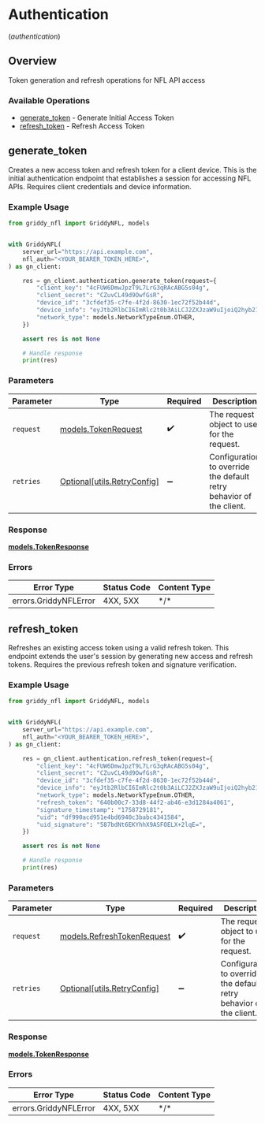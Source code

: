 # Authentication
(*authentication*)

## Overview

Token generation and refresh operations for NFL API access

### Available Operations

* [generate_token](#generate_token) - Generate Initial Access Token
* [refresh_token](#refresh_token) - Refresh Access Token

## generate_token

Creates a new access token and refresh token for a client device. This is the initial authentication endpoint that establishes a session for accessing NFL APIs. Requires client credentials and device information.

### Example Usage

<!-- UsageSnippet language="python" operationID="generateToken" method="post" path="/identity/v3/token" -->
```python
from griddy_nfl import GriddyNFL, models


with GriddyNFL(
    server_url="https://api.example.com",
    nfl_auth="<YOUR_BEARER_TOKEN_HERE>",
) as gn_client:

    res = gn_client.authentication.generate_token(request={
        "client_key": "4cFUW6DmwJpzT9L7LrG3qRAcABG5s04g",
        "client_secret": "CZuvCL49d9OwfGsR",
        "device_id": "3cfdef35-c7fe-4f2d-8630-1ec72f52b44d",
        "device_info": "eyJtb2RlbCI6ImRlc2t0b3AiLCJ2ZXJzaW9uIjoiQ2hyb21lIiwib3NOYW1lIjoiV2luZG93cyIsIm9zVmVyc2lvbiI6IjEwIn0=",
        "network_type": models.NetworkTypeEnum.OTHER,
    })

    assert res is not None

    # Handle response
    print(res)

```

### Parameters

| Parameter                                                           | Type                                                                | Required                                                            | Description                                                         |
| ------------------------------------------------------------------- | ------------------------------------------------------------------- | ------------------------------------------------------------------- | ------------------------------------------------------------------- |
| `request`                                                           | [models.TokenRequest](../../models/tokenrequest.md)                 | :heavy_check_mark:                                                  | The request object to use for the request.                          |
| `retries`                                                           | [Optional[utils.RetryConfig]](../../models/utils/retryconfig.md)    | :heavy_minus_sign:                                                  | Configuration to override the default retry behavior of the client. |

### Response

**[models.TokenResponse](../../models/tokenresponse.md)**

### Errors

| Error Type            | Status Code           | Content Type          |
| --------------------- | --------------------- | --------------------- |
| errors.GriddyNFLError | 4XX, 5XX              | \*/\*                 |

## refresh_token

Refreshes an existing access token using a valid refresh token. This endpoint extends the user's session by generating new access and refresh tokens. Requires the previous refresh token and signature verification.

### Example Usage

<!-- UsageSnippet language="python" operationID="refreshToken" method="post" path="/identity/v3/token/refresh" -->
```python
from griddy_nfl import GriddyNFL, models


with GriddyNFL(
    server_url="https://api.example.com",
    nfl_auth="<YOUR_BEARER_TOKEN_HERE>",
) as gn_client:

    res = gn_client.authentication.refresh_token(request={
        "client_key": "4cFUW6DmwJpzT9L7LrG3qRAcABG5s04g",
        "client_secret": "CZuvCL49d9OwfGsR",
        "device_id": "3cfdef35-c7fe-4f2d-8630-1ec72f52b44d",
        "device_info": "eyJtb2RlbCI6ImRlc2t0b3AiLCJ2ZXJzaW9uIjoiQ2hyb21lIiwib3NOYW1lIjoiV2luZG93cyIsIm9zVmVyc2lvbiI6IjEwIn0=",
        "network_type": models.NetworkTypeEnum.OTHER,
        "refresh_token": "640b00c7-33d8-44f2-ab46-e3d1284a4061",
        "signature_timestamp": "1758729181",
        "uid": "df990acd951e4bd6940c3babc4341584",
        "uid_signature": "587bdNt6EKYhhX9ASFOELX+2lqE=",
    })

    assert res is not None

    # Handle response
    print(res)

```

### Parameters

| Parameter                                                           | Type                                                                | Required                                                            | Description                                                         |
| ------------------------------------------------------------------- | ------------------------------------------------------------------- | ------------------------------------------------------------------- | ------------------------------------------------------------------- |
| `request`                                                           | [models.RefreshTokenRequest](../../models/refreshtokenrequest.md)   | :heavy_check_mark:                                                  | The request object to use for the request.                          |
| `retries`                                                           | [Optional[utils.RetryConfig]](../../models/utils/retryconfig.md)    | :heavy_minus_sign:                                                  | Configuration to override the default retry behavior of the client. |

### Response

**[models.TokenResponse](../../models/tokenresponse.md)**

### Errors

| Error Type            | Status Code           | Content Type          |
| --------------------- | --------------------- | --------------------- |
| errors.GriddyNFLError | 4XX, 5XX              | \*/\*                 |